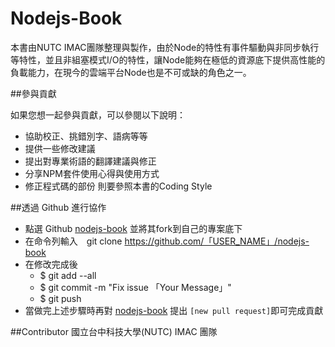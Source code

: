 # Nodejs-Book
本書由NUTC IMAC團隊整理與製作，由於Node的特性有事件驅動與非同步執行等特性，並且非組塞模式I/O的特性，讓Node能夠在極低的資源底下提供高性能的負載能力，在現今的雲端平台Node也是不可或缺的角色之一。

 
 
##參與貢獻

如果您想一起參與貢獻，可以參閱以下說明：

- 協助校正、挑錯別字、語病等等
- 提供一些修改建議
- 提出對專業術語的翻譯建議與修正
- 分享NPM套件使用心得與使用方式
- 修正程式碼的部份 則要參照本書的Coding Style


##透過 Github 進行協作

- 點選 Github [nodejs-book](https://github.com/imac-iot/nodejs-book)  並將其fork到自己的專案底下  
- 在命令列輸入　git clone https://github.com/「USER_NAME」/nodejs-book
- 在修改完成後 
  - $ git add --all
  - $ git commit -m "Fix issue 「Your Message」"
  - $ git push 
- 當做完上述步驟時再對 [nodejs-book](https://github.com/imac-iot/nodejs-book) 提出 `[new pull request]`即可完成貢獻


##Contributor
國立台中科技大學(NUTC) IMAC 團隊
